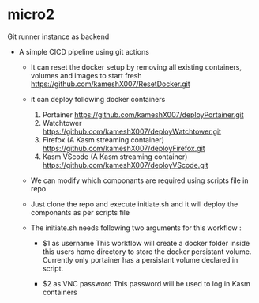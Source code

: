 # micro2
Git runner instance as backend
- A simple CICD pipeline using git actions
    - It can reset the docker setup by removing all existing containers, volumes and images to start fresh
        https://github.com/kameshX007/ResetDocker.git
        
    - it can deploy following docker containers
        1) Portainer
            https://github.com/kameshX007/deployPortainer.git
        2) Watchtower
            https://github.com/kameshX007/deployWatchtower.git
        3) Firefox (A Kasm streaming container)
            https://github.com/kameshX007/deployFirefox.git
        4) Kasm VScode (A Kasm streaming container)
            https://github.com/kameshX007/deployVScode.git

    - We can modify which componants are required using scripts file in repo
    - Just clone the repo and execute initiate.sh and it will deploy the componants as per scripts file
    - The initiate.sh needs following two arguments for this workflow : 
        - $1 as username
            This workflow will create a docker folder inside this users home directory to store the docker persistant volume.
            Currently only portainer has a persistant volume declared in script.

        - $2 as VNC password
            This password will be used to log in Kasm containers